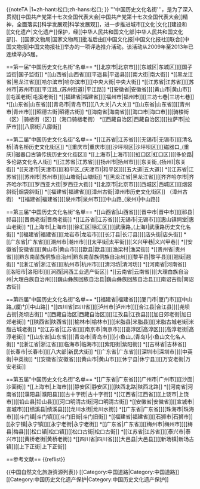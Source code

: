 {{noteTA
|1=zh-hant:松口;zh-hans:松口;
}}
'''中国历史文化名街'''，是为了深入贯彻[[中国共产党第十七次全国代表大会|中国共产党第十七次全国代表大会]]精神，全面落实[[科学发展观|科学发展观]]，进一步推进城市[[文化|文化]]建设和[[文化遗产|文化遗产]]保护，经[[中华人民共和国文化部|中华人民共和国文化部]]、[[国家文物局|国家文物局]]批准后由[[中国文化报|中国文化报社]]联合[[中国文物报|中国文物报社]]举办的一项评选推介活动。该活动从2009年至2013年已连续举办5届。

==第一届“中国历史文化名街”名单==
*[[北京市|北京市]][[东城区|东城区]][[国子监街|国子监街]]
*[[山西省|山西省]][[平遥县|平遥县]][[南大街|南大街]]
*[[黑龙江省|黑龙江省]][[哈尔滨市|哈尔滨市]][[中央大街|中央大街]]
*[[江苏省|江苏省]][[苏州市|苏州市]][[平江路_(苏州街道)|平江路]]
*[[安徽省|安徽省]][[黄山市|黄山市]][[屯溪老街|屯溪老街]]
*[[福建省|福建省]][[福州市|福州市]][[三坊七巷|三坊七巷]]
*[[山东省|山东省]][[青岛市|青岛市]][[八大关|八大关]]
*[[山东省|山东省]][[青州市|青州市]][[昭德古街|昭德古街]]
*[[海南省|海南省]][[海口市|海口市]][[骑楼街（区）|骑楼街（区）]]（海口骑楼老街）
*[[西藏自治区|西藏自治区]][[拉萨市|拉萨市]][[八廓街|八廓街]]

==第二届“中国历史文化名街”名单==
*[[江苏省|江苏省]][[无锡市|无锡市]][[清名桥|清名桥历史文化街区]]
*[[重庆市|重庆市]][[沙坪坝区|沙坪坝区]][[磁器口_(重庆)|磁器口古镇传统历史文化街区]]
*[[上海市|上海市]][[虹口区|虹口区]][[多伦路|多伦路文化名人街]]
*[[江苏省|江苏省]][[扬州市|扬州市]][[东关街_(扬州)|东关街]]
*[[天津市|天津市]][[和平区_(天津市)|和平区]][[五大道|五大道]]
*[[江苏省|江苏省]][[苏州市|苏州市]][[山塘街|山塘街]]
*[[黑龙江省|黑龙江省]][[齐齐哈尔市|齐齐哈尔市]][[罗西亚大街|罗西亚大街]]
*[[北京市|北京市]][[西城区|西城区]][[烟袋斜街|烟袋斜街]]
*[[福建省|福建省]][[漳州古街|漳州市历史文化街区]] （漳州古街）
*[[福建省|福建省]][[泉州市|泉州市]][[中山路_(泉州)|中山路]]

==第三届“中国历史文化名街”名单==
*[[山西省|山西省]][[晋中市|晋中市]][[祁县|祁县]][[晋商老街|晋商老街]]
*[[江苏省|江苏省]][[无锡市|无锡市]][[惠山镇祠堂|惠山老街]]
*[[上海市|上海市]][[徐汇区|徐汇区]][[武康路_(上海)|武康路历史文化名街]]
*[[福建省|福建省]][[龙岩市|龙岩市]][[长汀县|长汀县]][[店头街|店头街]]
*[[广东省|广东省]][[潮州市|潮州市]][[太平街|太平街]][[义兴甲巷|义兴甲巷]]
*[[安徽省|安徽省]][[黄山市|黄山市]][[歙县|歙县]][[渔梁村|渔梁街]]
*[[贵州省|贵州省]][[黔东南苗族侗族自治州|黔东南苗族侗族自治州]][[黎平县|黎平县]][[翘街|翘街]]
*[[浙江省|浙江省]][[杭州市|杭州市]][[清河坊|清河坊]]
*[[河南省|河南省]][[洛阳市|洛阳市]][[涧西|涧西工业遗产街区]]
*[[云南省|云南省]][[大理白族自治州|大理白族自治州]][[巍山彝族回族自治县|巍山彝族回族自治县]][[南诏古街|南诏古街]]

==第四届“中国历史文化名街”名单==
*[[福建省|福建省]][[厦门市|厦门市]][[中山路_(厦门)|中山路]]
*[[四川省|四川省]][[泸州市|泸州市]][[合江县|合江县]][[尧坝古街|尧坝古街]]
*[[西藏自治区|西藏自治区]][[江孜县|江孜县]][[加日郊老街|加日郊老街]]
*[[陕西省|陕西省]][[榆林市|榆林市]][[米脂县|米脂县]][[米脂古城老街|米脂古城老街]]
*[[江苏省|江苏省]][[南京市|南京市]][[高淳区|高淳区]][[高淳老街|高淳老街]]
*[[山东省|山东省]][[青岛市|青岛市]][[小鱼山_(青岛)|小鱼山文化名人街]]
*[[浙江省|浙江省]][[临海市|临海市]][[紫阳街|紫阳街]]
*[[吉林省|吉林省]][[长春市|长春市]][[八大部|新民大街]]
*[[广东省|广东省]][[深圳市|深圳市]][[中英街|中英街]]
*[[安徽省|安徽省]][[黄山市|黄山市]][[休宁县|休宁县]][[万安老街|万安老街]]

==第五届“中国历史文化名街”名单==
*[[广东省|广东省]][[广州市|广州市]][[沙面|沙面街]]
*[[上海市|上海市]][[静安区|静安区]][[陕西北路|陕西北路]]
*[[河南省|河南省]][[濮阳县|濮阳县]][[古十字街|古十字街]]
*[[江西省|江西省]][[上饶市|上饶市]][[铅山县|铅山县]][[河口明清古街|河口明清古街]]
*[[安徽省|安徽省]][[宣城市|宣城市]][[绩溪县|绩溪县]][[龙川水街|龙川水街]]
*[[广东省|广东省]][[珠海市|珠海市]][[斗门镇|斗门镇]][[斗门旧街|斗门旧街]]
*[[福建省|福建省]][[石狮市|石狮市]][[永宁镇|永宁镇]][[永宁老街|永宁老街]]
*[[广东省|广东省]][[梅州市|梅州市]][[梅县|梅县]][[松口镇|松口镇]][[松口古街|松口古街]]
*[[江苏省|江苏省]][[泰兴市|泰兴市]][[黄桥老街|黄桥老街]]
*[[四川省|四川省]][[大邑县|大邑县]][[新场镇|新场古镇]][[上下正街|上下正街]]

==参考文献==
{{reflist}}

{{中国自然文化旅游资源列表}}
[[Category:中国道路|Category:中国道路]]
[[Category:中国历史文化遗产保护|Category:中国历史文化遗产保护]]